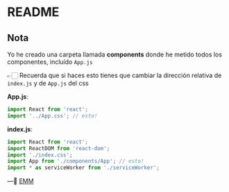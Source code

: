 # README

## Nota

Yo he creado una carpeta llamada **components** donde he metido todos los componentes, incluído `App.js`

👉🏻 Recuerda que si haces esto tienes que cambiar la dirección relativa de `index.js` y de `App.js` del css

**App.js**:

```js
import React from 'react';
import '../App.css'; // esto!
```

**index.js**:

```js
import React from 'react';
import ReactDOM from 'react-dom';
import './index.css';
import App from './components/App'; // esto!
import * as serviceWorker from './serviceWorker';
```

—🦊 [EMM](https://github.com/elemarmar)

